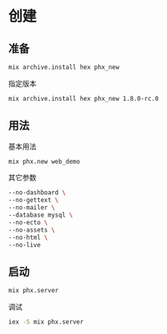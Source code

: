 # 创建

## 准备

```sh
mix archive.install hex phx_new
```

指定版本

```sh
mix archive.install hex phx_new 1.8.0-rc.0
```

## 用法

基本用法

```sh
mix phx.new web_demo
```

其它参数

```sh
--no-dashboard \
--no-gettext \
--no-mailer \
--database mysql \
--no-ecto \
--no-assets \
--no-html \
--no-live
```

## 启动

```sh
mix phx.server
```

调试

```sh
iex -S mix phx.server
```
